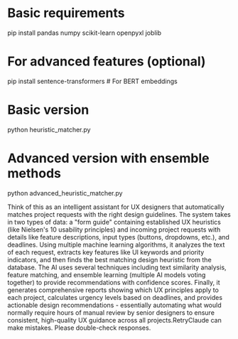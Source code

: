 # Basic requirements
pip install pandas numpy scikit-learn openpyxl joblib

# For advanced features (optional)
pip install sentence-transformers  # For BERT embeddings

# Basic version
python heuristic_matcher.py

# Advanced version with ensemble methods
python advanced_heuristic_matcher.py


Think of this as an intelligent assistant for UX designers that automatically matches project requests with the right design guidelines. The system takes in two types of data: a "form guide" containing established UX heuristics (like Nielsen's 10 usability principles) and incoming project requests with details like feature descriptions, input types (buttons, dropdowns, etc.), and deadlines. Using multiple machine learning algorithms, it analyzes the text of each request, extracts key features like UI keywords and priority indicators, and then finds the best matching design heuristic from the database. The AI uses several techniques including text similarity analysis, feature matching, and ensemble learning (multiple AI models voting together) to provide recommendations with confidence scores. Finally, it generates comprehensive reports showing which UX principles apply to each project, calculates urgency levels based on deadlines, and provides actionable design recommendations - essentially automating what would normally require hours of manual review by senior designers to ensure consistent, high-quality UX guidance across all projects.RetryClaude can make mistakes. Please double-check responses.
